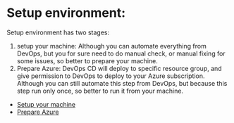 # Setup environment:

Setup environment has two stages:

1. setup your machine: Although you can automate everything from DevOps, but you for sure need to do manual check, or manual fixing for some issues, so better to prepare your machine.
2. Prepare Azure: DevOps CD will deploy to specific resource group, and give permission to DevOps to deploy to your Azure subscription. Although you can still automate this step from DevOps, but because this step run only once, so better to run it from your machine.  

* [Setup your machine](setup_machine.md)
* [Prepare Azure](setup_azure.md)
